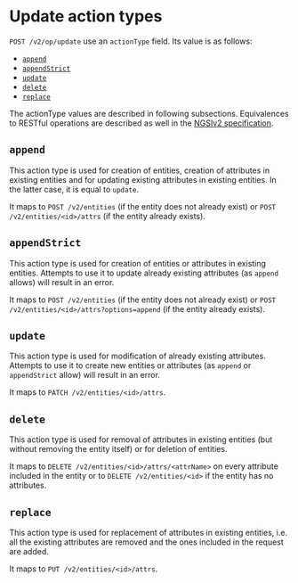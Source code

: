 # Update action types

`POST /v2/op/update` use an `actionType` field. Its value is as follows:

* [`append`](#append)
* [`appendStrict`](#appendstrict)
* [`update`](#update)
* [`delete`](#delete)
* [`replace`](#replace)

The actionType values are described in following subsections. 
Equivalences to RESTful operations are described as well in the
[NGSIv2 specification](http://telefonicaid.github.io/fiware-orion/api/v2/stable/).

## `append`

This action type is used for creation of entities, creation of attributes in existing entities
and for updating existing attributes in existing entities. In the latter case, it is equal to `update`.

It maps to `POST /v2/entities` (if the entity does not already exist)
or `POST /v2/entities/<id>/attrs` (if the entity already exists).

## `appendStrict`

This action type is used for creation of entities or attributes in existing entities.
Attempts to use it to update already existing attributes (as  `append` allows) will result in an error.

It maps to `POST /v2/entities` (if the entity does not already exist)
or `POST /v2/entities/<id>/attrs?options=append` (if the entity already exists).

## `update`

This action type is used for modification of already existing attributes. Attempts to use it to create
new entities or attributes (as `append` or `appendStrict` allow) will result in an error.

It maps to `PATCH /v2/entities/<id>/attrs`.

## `delete`

This action type is used for removal of attributes in existing entities (but without removing the
entity itself) or for deletion of entities.

It maps to `DELETE /v2/entities/<id>/attrs/<attrName>` on every attribute included
in the entity or to `DELETE /v2/entities/<id>` if the entity has no attributes.

## `replace`

This action type is used for replacement of attributes in existing entities, i.e. all the existing attributes are
removed and the ones included in the request are added.

It maps to `PUT /v2/entities/<id>/attrs`.
